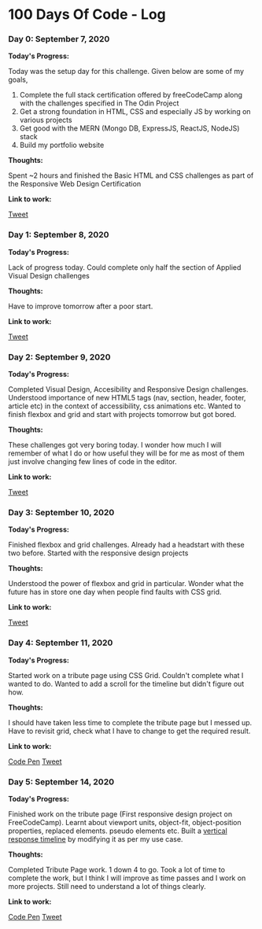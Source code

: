 # 100 Days Of Code - Log

### Day 0: September 7, 2020

**Today's Progress:**

Today was the setup day for this challenge. Given below are some of my goals,

1. Complete the full stack certification offered by freeCodeCamp along with the challenges specified in The Odin Project
2. Get a strong foundation in HTML, CSS and especially JS by working on various projects
3. Get good with the MERN (Mongo DB, ExpressJS, ReactJS, NodeJS) stack
4. Build my portfolio website

**Thoughts:**

Spent ~2 hours and finished the Basic HTML and CSS challenges as part of the Responsive Web Design Certification

**Link to work:**

[Tweet](https://twitter.com/premkiran97/status/1303036667700240385)

### Day 1: September 8, 2020

**Today's Progress:**

Lack of progress today. Could complete only half the section of Applied Visual Design challenges

**Thoughts:**

Have to improve tomorrow after a poor start.

**Link to work:**

[Tweet](https://twitter.com/premkiran97/status/1303391903925317632)

### Day 2: September 9, 2020

**Today's Progress:**

Completed Visual Design, Accesibility and Responsive Design challenges. Understood importance of new HTML5 tags (nav, section, header, footer, article etc) in the context of accessibility, css animations etc. Wanted to finish flexbox and grid and start with projects tomorrow but got bored.

**Thoughts:**

These challenges got very boring today. I wonder how much I will remember of what I do or how useful they will be for me as most of them just involve changing few lines of code in the editor.

**Link to work:**

[Tweet](https://twitter.com/premkiran97/status/1303739251255697408)

### Day 3: September 10, 2020

**Today's Progress:**

Finished flexbox and grid challenges. Already had a headstart with these two before. Started with the responsive design projects

**Thoughts:**

Understood the power of flexbox and grid in particular. Wonder what the future has in store one day when people find faults with CSS grid.

**Link to work:**

[Tweet](https://twitter.com/premkiran97/status/1304120503829803008)

### Day 4: September 11, 2020

**Today's Progress:**

Started work on a tribute page using CSS Grid. Couldn't complete what I wanted to do. Wanted to add a scroll for the timeline but didn't figure out how.

**Thoughts:**

I should have taken less time to complete the tribute page but I messed up. Have to revisit grid, check what I have to change to get the required result.

**Link to work:**

[Code Pen](https://codepen.io/premkiran7/pen/RwayGqJ)
[Tweet](https://twitter.com/premkiran97/status/1304466429001957377)

### Day 5: September 14, 2020

**Today's Progress:**

Finished work on the tribute page (First responsive design project on FreeCodeCamp). Learnt about viewport units, object-fit, object-position properties, replaced elements. pseudo elements etc. Built a [vertical response timeline](https://github.com/Mathunes/timeline) by modifying it as per my use case.

**Thoughts:**

Completed Tribute Page work. 1 down 4 to go. Took a lot of time to complete the work, but I think I will improve as time passes and I work on more projects. Still need to understand a lot of things clearly.

**Link to work:**

[Code Pen](https://codepen.io/premkiran7/pen/RwayGqJ)
[Tweet](https://twitter.com/premkiran97/status/1305547139737509898)

